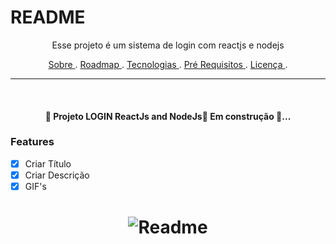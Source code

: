 # README
<p align="center"> Esse projeto é um sistema de login com reactjs e nodejs </p>

<p align="center">
<a href="sobre"> Sobre </a>.
<a href="roadmap"> Roadmap </a>.
<a href="tecnologias"> Tecnologias </a>.
<a href="pre-requisitos"> Pré Requisitos </a>.
<a href="licenc-a"> Licença </a>.

</p>

---
<br>

<h4 align="center"> 
 🚧 Projeto LOGIN ReactJs and NodeJs🚀 Em construção 🚧... 
  </h4>

### Features
- [X] Criar Título
- [X] Criar Descrição
- [X] GIF's

<h1 align="center">
  <img alt="Readme" title="Readme" src="./github/Readme-gif.gif" />
</h1>
